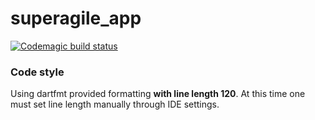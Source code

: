 # superagile_app

[![Codemagic build status](https://api.codemagic.io/apps/5f6056634a6ea4ac8fb12388/5f6056634a6ea4ac8fb12387/status_badge.svg)](https://codemagic.io/apps/5f6056634a6ea4ac8fb12388/5f6056634a6ea4ac8fb12387/latest_build)

### Code style
Using dartfmt provided formatting **with line length 120**. 
At this time one must set line length manually through IDE settings.
